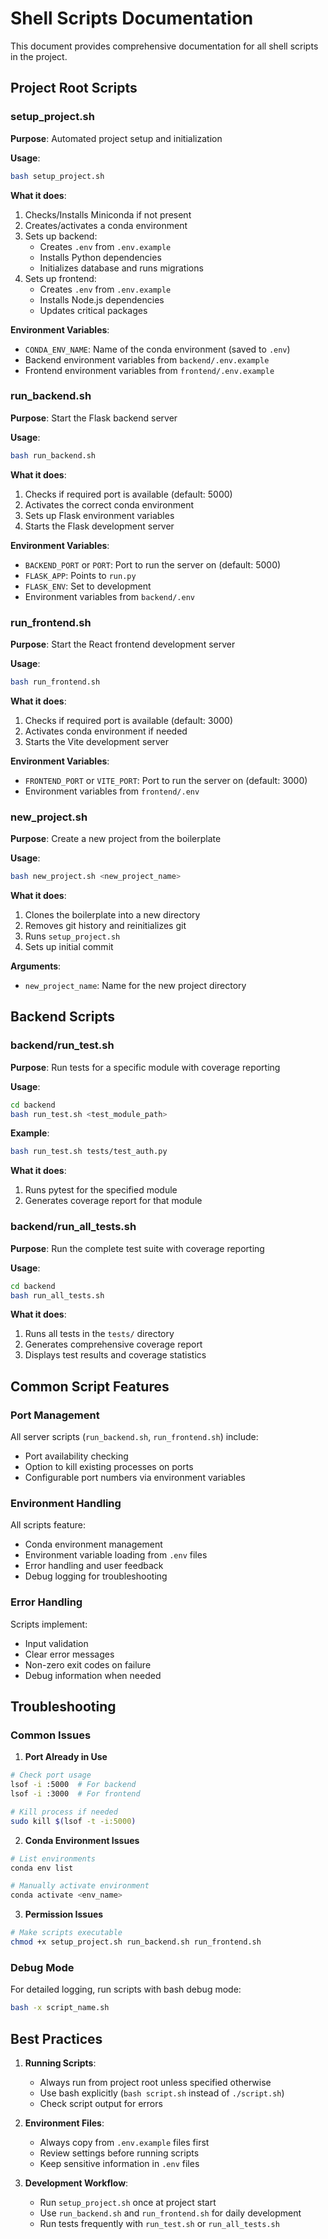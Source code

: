 # Shell Scripts Documentation

This document provides comprehensive documentation for all shell scripts in the project.

## Project Root Scripts

### setup_project.sh
**Purpose**: Automated project setup and initialization

**Usage**:
```bash
bash setup_project.sh
```

**What it does**:
1. Checks/Installs Miniconda if not present
2. Creates/activates a conda environment
3. Sets up backend:
   - Creates `.env` from `.env.example`
   - Installs Python dependencies
   - Initializes database and runs migrations
4. Sets up frontend:
   - Creates `.env` from `.env.example`
   - Installs Node.js dependencies
   - Updates critical packages

**Environment Variables**:
- `CONDA_ENV_NAME`: Name of the conda environment (saved to `.env`)
- Backend environment variables from `backend/.env.example`
- Frontend environment variables from `frontend/.env.example`

### run_backend.sh
**Purpose**: Start the Flask backend server

**Usage**:
```bash
bash run_backend.sh
```

**What it does**:
1. Checks if required port is available (default: 5000)
2. Activates the correct conda environment
3. Sets up Flask environment variables
4. Starts the Flask development server

**Environment Variables**:
- `BACKEND_PORT` or `PORT`: Port to run the server on (default: 5000)
- `FLASK_APP`: Points to `run.py`
- `FLASK_ENV`: Set to development
- Environment variables from `backend/.env`

### run_frontend.sh
**Purpose**: Start the React frontend development server

**Usage**:
```bash
bash run_frontend.sh
```

**What it does**:
1. Checks if required port is available (default: 3000)
2. Activates conda environment if needed
3. Starts the Vite development server

**Environment Variables**:
- `FRONTEND_PORT` or `VITE_PORT`: Port to run the server on (default: 3000)
- Environment variables from `frontend/.env`

### new_project.sh
**Purpose**: Create a new project from the boilerplate

**Usage**:
```bash
bash new_project.sh <new_project_name>
```

**What it does**:
1. Clones the boilerplate into a new directory
2. Removes git history and reinitializes git
3. Runs `setup_project.sh`
4. Sets up initial commit

**Arguments**:
- `new_project_name`: Name for the new project directory

## Backend Scripts

### backend/run_test.sh
**Purpose**: Run tests for a specific module with coverage reporting

**Usage**:
```bash
cd backend
bash run_test.sh <test_module_path>
```

**Example**:
```bash
bash run_test.sh tests/test_auth.py
```

**What it does**:
1. Runs pytest for the specified module
2. Generates coverage report for that module

### backend/run_all_tests.sh
**Purpose**: Run the complete test suite with coverage reporting

**Usage**:
```bash
cd backend
bash run_all_tests.sh
```

**What it does**:
1. Runs all tests in the `tests/` directory
2. Generates comprehensive coverage report
3. Displays test results and coverage statistics

## Common Script Features

### Port Management
All server scripts (`run_backend.sh`, `run_frontend.sh`) include:
- Port availability checking
- Option to kill existing processes on ports
- Configurable port numbers via environment variables

### Environment Handling
All scripts feature:
- Conda environment management
- Environment variable loading from `.env` files
- Error handling and user feedback
- Debug logging for troubleshooting

### Error Handling
Scripts implement:
- Input validation
- Clear error messages
- Non-zero exit codes on failure
- Debug information when needed

## Troubleshooting

### Common Issues

1. **Port Already in Use**
```bash
# Check port usage
lsof -i :5000  # For backend
lsof -i :3000  # For frontend

# Kill process if needed
sudo kill $(lsof -t -i:5000)
```

2. **Conda Environment Issues**
```bash
# List environments
conda env list

# Manually activate environment
conda activate <env_name>
```

3. **Permission Issues**
```bash
# Make scripts executable
chmod +x setup_project.sh run_backend.sh run_frontend.sh
```

### Debug Mode
For detailed logging, run scripts with bash debug mode:
```bash
bash -x script_name.sh
```

## Best Practices

1. **Running Scripts**:
   - Always run from project root unless specified otherwise
   - Use bash explicitly (`bash script.sh` instead of `./script.sh`)
   - Check script output for errors

2. **Environment Files**:
   - Always copy from `.env.example` files first
   - Review settings before running scripts
   - Keep sensitive information in `.env` files

3. **Development Workflow**:
   - Run `setup_project.sh` once at project start
   - Use `run_backend.sh` and `run_frontend.sh` for daily development
   - Run tests frequently with `run_test.sh` or `run_all_tests.sh`
